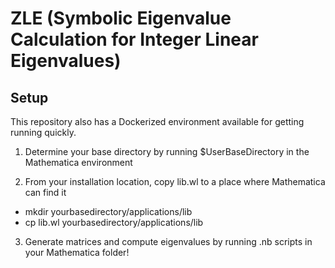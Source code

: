 # ZLE (Symbolic Eigenvalue Calculation for Integer Linear Eigenvalues)


## Setup

This repository also has a Dockerized environment available for getting running quickly. 
1. Determine your base directory by running $UserBaseDirectory in the Mathematica environment
   
2. From your installation location, copy lib.wl to a place where Mathematica can find it
  - mkdir yourbasedirectory/applications/lib
  - cp lib.wl yourbasedirectory/applications/lib
    
3. Generate matrices and compute eigenvalues by running .nb scripts in your Mathematica folder!

